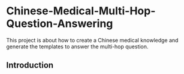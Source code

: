 # Chinese-Medical-Multi-Hop-Question-Answering
This project is about how to create a Chinese medical knowledge and generate the templates to answer the multi-hop question. 
## Introduction
